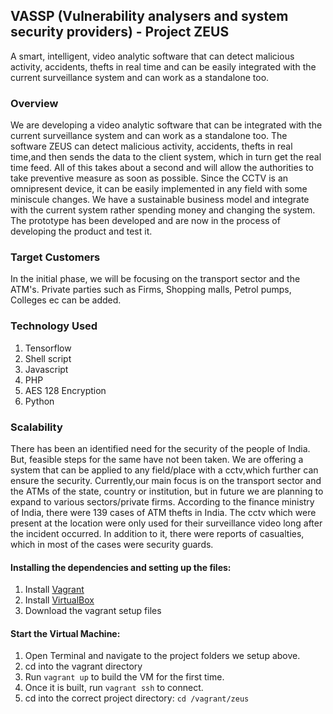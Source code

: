 ## VASSP (Vulnerability analysers and system security providers) - Project ZEUS
A smart, intelligent, video analytic software that can detect malicious activity, accidents, thefts in real time and can be easily integrated with the current surveillance system and can work as a standalone too.

### Overview
We are developing a video analytic software that can be integrated with the current surveillance system and can work as a standalone too. The software ZEUS can detect malicious activity, accidents, thefts in real time,and then sends the data to the client system, which in turn get the real time feed. All of this takes about a second and will allow the authorities to take preventive measure as soon as possible. Since the CCTV is an omnipresent device, it can be easily implemented in any field with some miniscule changes. We have a sustainable business model and integrate with the current system rather spending money and changing the system. The prototype has been developed and are now in the process of developing the product and test it.

### Target Customers
In the initial phase, we will be focusing on the transport sector and the ATM's. Private parties such as Firms, Shopping malls, Petrol pumps, Colleges ec can be added.

### Technology Used
1. Tensorflow
2. Shell script
3. Javascript
4. PHP
5. AES 128 Encryption
6. Python

### Scalability
There has been an identified need for the security of the people of India. But, feasible steps for the same have not been taken. We are offering a system that can be applied to any field/place with a cctv,which further can ensure the security. Currently,our main focus is on the transport sector and the ATMs of the state, country or institution, but in future we are planning to expand to various sectors/private firms. According to the finance ministry of India, there were 139 cases of ATM thefts in India. The cctv which were present at the location were only used for their surveillance video long after the incident occurred. In addition to it, there were reports of casualties, which in most of the cases were security guards. 


#### Installing the dependencies and setting up the files:

1. Install [Vagrant](https://www.vagrantup.com/)
2. Install [VirtualBox](https://www.virtualbox.org/)
3. Download the vagrant setup files


#### Start the Virtual Machine:

1. Open Terminal and navigate to the project folders we setup above.
2. cd into the vagrant directory
3. Run ``` vagrant up ``` to build the VM for the first time.
4. Once it is built, run ``` vagrant ssh ``` to connect.
5. cd into the correct project directory: ``` cd /vagrant/zeus ```


